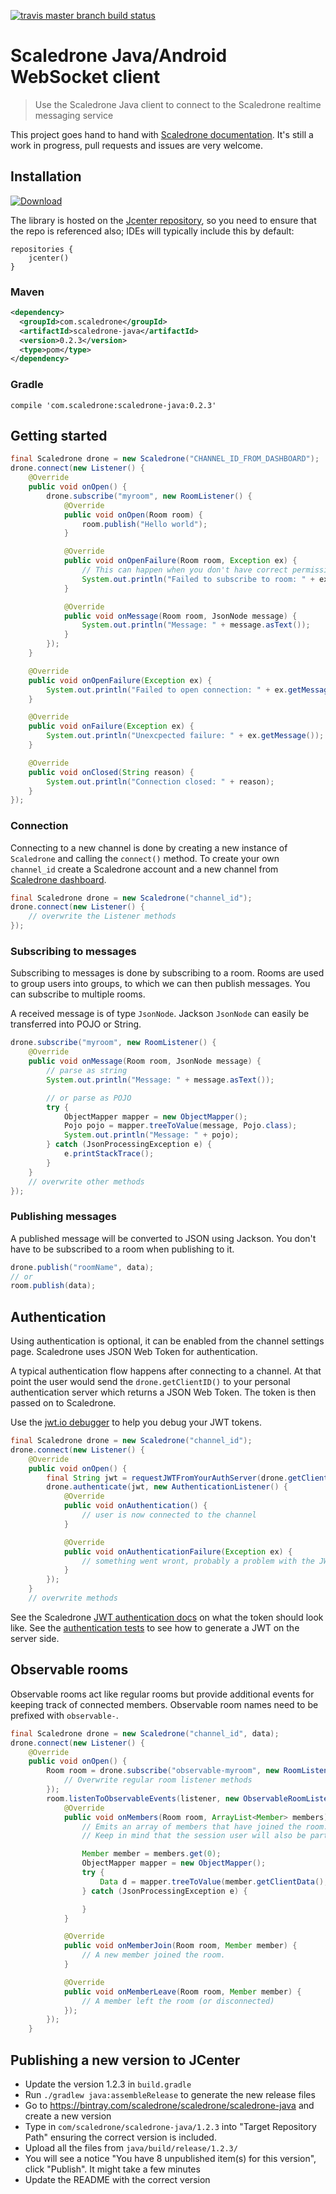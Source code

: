 [![travis master branch build status](https://travis-ci.org/ScaleDrone/scaledrone-java.svg?branch=master)](https://travis-ci.org/ScaleDrone/scaledrone-java)

# Scaledrone Java/Android WebSocket client

> Use the Scaledrone Java client to connect to the Scaledrone realtime messaging service

This project goes hand to hand with [Scaledrone documentation](https://www.scaledrone.com/docs). It's still a work in progress, pull requests and issues are very welcome.

## Installation

[ ![Download](https://api.bintray.com/packages/scaledrone/scaledrone/scaledrone-java/images/download.svg) ](https://bintray.com/scaledrone/scaledrone/scaledrone-java/_latestVersion)

The library is hosted on the [Jcenter repository](https://bintray.com/ably-io/ably), so you need to ensure that the repo is referenced also; IDEs will typically include this by default:

```
repositories {
	jcenter()
}
```

### Maven

```xml
<dependency>
  <groupId>com.scaledrone</groupId>
  <artifactId>scaledrone-java</artifactId>
  <version>0.2.3</version>
  <type>pom</type>
</dependency>
```

### Gradle

```
compile 'com.scaledrone:scaledrone-java:0.2.3'
```

## Getting started

```java
final Scaledrone drone = new Scaledrone("CHANNEL_ID_FROM_DASHBOARD");
drone.connect(new Listener() {
    @Override
    public void onOpen() {
        drone.subscribe("myroom", new RoomListener() {
            @Override
            public void onOpen(Room room) {
                room.publish("Hello world");
            }

            @Override
            public void onOpenFailure(Room room, Exception ex) {
                // This can happen when you don't have correct permissions
                System.out.println("Failed to subscribe to room: " + ex.getMessage());
            }

            @Override
            public void onMessage(Room room, JsonNode message) {
                System.out.println("Message: " + message.asText());
            }
        });
    }

    @Override
    public void onOpenFailure(Exception ex) {
        System.out.println("Failed to open connection: " + ex.getMessage());
    }

    @Override
    public void onFailure(Exception ex) {
        System.out.println("Unexcpected failure: " + ex.getMessage());
    }

    @Override
    public void onClosed(String reason) {
        System.out.println("Connection closed: " + reason);
    }
});
```

### Connection

Connecting to a new channel is done by creating a new instance of `Scaledrone` and calling the `connect()` method. To create your own `channel_id` create a Scaledrone account and a new channel from [Scaledrone dashboard](https://dashboard.scaledrone.com/channels).

```java
final Scaledrone drone = new Scaledrone("channel_id");
drone.connect(new Listener() {
    // overwrite the Listener methods
});
```

### Subscribing to messages

Subscribing to messages is done by subscribing to a room. Rooms are used to group users into groups, to which we can then publish messages. You can subscribe to multiple rooms.

A received message is of type `JsonNode`. Jackson `JsonNode` can easily be transferred into POJO or String.

```java
drone.subscribe("myroom", new RoomListener() {
    @Override
    public void onMessage(Room room, JsonNode message) {
        // parse as string
        System.out.println("Message: " + message.asText());

        // or parse as POJO
        try {
            ObjectMapper mapper = new ObjectMapper();
            Pojo pojo = mapper.treeToValue(message, Pojo.class);
            System.out.println("Message: " + pojo);
        } catch (JsonProcessingException e) {
            e.printStackTrace();
        }
    }
    // overwrite other methods
});
```

### Publishing messages

A published message will be converted to JSON using Jackson. You don't have to be subscribed to a room when publishing to it.

```java
drone.publish("roomName", data);
// or
room.publish(data);
```

## Authentication

Using authentication is optional, it can be enabled from the channel settings page. Scaledrone uses JSON Web Token for authentication.

A typical authentication flow happens after connecting to a channel. At that point the user would send the `drone.getClientID()` to your personal authentication server which returns a JSON Web Token. The token is then passed on to Scaledrone.

Use the [jwt.io debugger](https://jwt.io) to help you debug your JWT tokens.

```java
final Scaledrone drone = new Scaledrone("channel_id");
drone.connect(new Listener() {
    @Override
    public void onOpen() {
        final String jwt = requestJWTFromYourAuthServer(drone.getClientID());
        drone.authenticate(jwt, new AuthenticationListener() {
            @Override
            public void onAuthentication() {
                // user is now connected to the channel
            }

            @Override
            public void onAuthenticationFailure(Exception ex) {
                // something went wront, probably a problem with the JWT
            }
        });
    }
    // overwrite methods
```

See the Scaledrone [JWT authentication docs](https://www.scaledrone.com/docs/jwt-authentication) on what the token should look like.
See the [authentication tests](https://github.com/ScaleDrone/scaledrone-java/blob/master/src/test/java/com/scaledrone/AuthTest.java#L159-L178) to see how to generate a JWT on the server side.

## Observable rooms

Observable rooms act like regular rooms but provide additional events for keeping track of connected members.
Observable room names need to be prefixed with `observable-`.

```java
final Scaledrone drone = new Scaledrone("channel_id", data);
drone.connect(new Listener() {
    @Override
    public void onOpen() {
        Room room = drone.subscribe("observable-myroom", new RoomListener() {
            // Overwrite regular room listener methods
        });
        room.listenToObservableEvents(listener, new ObservableRoomListener() {
            @Override
            public void onMembers(Room room, ArrayList<Member> members) {
                // Emits an array of members that have joined the room. This event is only triggered once, right after the user has successfully connected to the observable room.
                // Keep in mind that the session user will also be part of this array, so the minimum size of the array is 1

                Member member = members.get(0);
                ObjectMapper mapper = new ObjectMapper();
                try {
                    Data d = mapper.treeToValue(member.getClientData(), Data.class);
                } catch (JsonProcessingException e) {

                }
            }

            @Override
            public void onMemberJoin(Room room, Member member) {
                // A new member joined the room.
            }

            @Override
            public void onMemberLeave(Room room, Member member) {
                // A member left the room (or disconnected)
            });
        });
    }
```

## Publishing a new version to JCenter

* Update the version 1.2.3 in `build.gradle`
* Run `./gradlew java:assembleRelease` to generate the new release files
* Go to https://bintray.com/scaledrone/scaledrone/scaledrone-java and create a new version
* Type in `com/scaledrone/scaledrone-java/1.2.3` into "Target Repository Path" ensuring the correct version is included.
* Upload all the files from `java/build/release/1.2.3/`
* You will see a notice "You have 8 unpublished item(s) for this version", click "Publish". It might take a few minutes
* Update the README with the correct version
